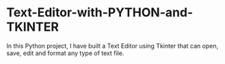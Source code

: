 # Text-Editor-with-PYTHON-and-TKINTER
 In this Python project, I have built a Text Editor  using Tkinter that can open, save, edit and format  any type of text file.
